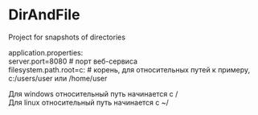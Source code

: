 # DirAndFile
Project for snapshots of directories

application.properties:  
server.port=8080 # порт веб-сервиса  
filesystem.path.root=c: # корень, для относительных путей к примеру, c:/users/user или /home/user

Для windows относительный путь начинается с /  
Для linux относительный путь начинается с ~/  
